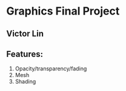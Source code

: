 # Graphics Final Project
## Victor Lin
## Features:
1) Opacity/transparency/fading
2) Mesh
3) Shading
